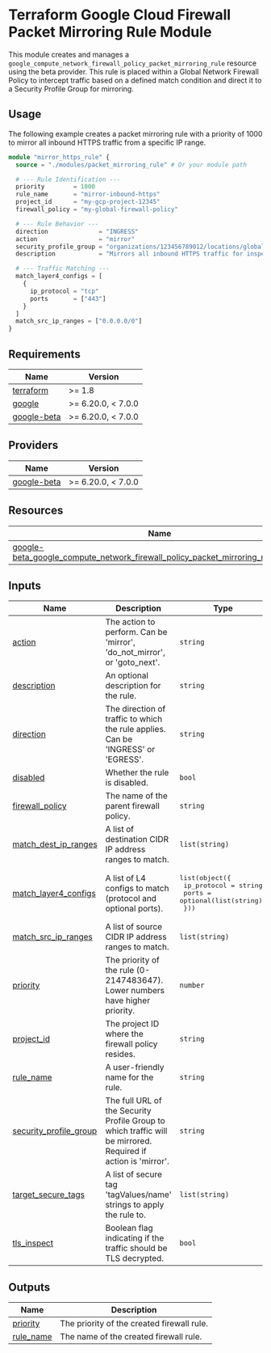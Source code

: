 # Terraform Google Cloud Firewall Packet Mirroring Rule Module

This module creates and manages a `google_compute_network_firewall_policy_packet_mirroring_rule` resource using the beta provider. This rule is placed within a Global Network Firewall Policy to intercept traffic based on a defined match condition and direct it to a Security Profile Group for mirroring.

## Usage

The following example creates a packet mirroring rule with a priority of 1000 to mirror all inbound HTTPS traffic from a specific IP range.

```terraform
module "mirror_https_rule" {
  source = "./modules/packet_mirroring_rule" # Or your module path

  # --- Rule Identification ---
  priority        = 1000
  rule_name       = "mirror-inbound-https"
  project_id      = "my-gcp-project-12345"
  firewall_policy = "my-global-firewall-policy"

  # --- Rule Behavior ---
  direction              = "INGRESS"
  action                 = "mirror"
  security_profile_group = "organizations/123456789012/locations/global/securityProfileGroups/my-mirroring-spg"
  description            = "Mirrors all inbound HTTPS traffic for inspection."

  # --- Traffic Matching ---
  match_layer4_configs = [
    {
      ip_protocol = "tcp"
      ports       = ["443"]
    }
  ]
  match_src_ip_ranges = ["0.0.0.0/0"]
}
```

<!-- BEGIN_TF_DOCS -->
## Requirements

| Name | Version |
|------|---------|
| <a name="requirement_terraform"></a> [terraform](#requirement\_terraform) | >= 1.8 |
| <a name="requirement_google"></a> [google](#requirement\_google) | >= 6.20.0, < 7.0.0 |
| <a name="requirement_google-beta"></a> [google-beta](#requirement\_google-beta) | >= 6.20.0, < 7.0.0 |

## Providers

| Name | Version |
|------|---------|
| <a name="provider_google-beta"></a> [google-beta](#provider\_google-beta) | >= 6.20.0, < 7.0.0 |

## Resources

| Name | Type |
|------|------|
| [google-beta_google_compute_network_firewall_policy_packet_mirroring_rule.primary](https://registry.terraform.io/providers/hashicorp/google-beta/latest/docs/resources/google_compute_network_firewall_policy_packet_mirroring_rule) | resource |

## Inputs

| Name | Description | Type | Default | Required |
|------|-------------|------|---------|:--------:|
| <a name="input_action"></a> [action](#input\_action) | The action to perform. Can be 'mirror', 'do\_not\_mirror', or 'goto\_next'. | `string` | `"mirror"` | no |
| <a name="input_description"></a> [description](#input\_description) | An optional description for the rule. | `string` | `null` | no |
| <a name="input_direction"></a> [direction](#input\_direction) | The direction of traffic to which the rule applies. Can be 'INGRESS' or 'EGRESS'. | `string` | n/a | yes |
| <a name="input_disabled"></a> [disabled](#input\_disabled) | Whether the rule is disabled. | `bool` | `false` | no |
| <a name="input_firewall_policy"></a> [firewall\_policy](#input\_firewall\_policy) | The name of the parent firewall policy. | `string` | n/a | yes |
| <a name="input_match_dest_ip_ranges"></a> [match\_dest\_ip\_ranges](#input\_match\_dest\_ip\_ranges) | A list of destination CIDR IP address ranges to match. | `list(string)` | `[]` | no |
| <a name="input_match_layer4_configs"></a> [match\_layer4\_configs](#input\_match\_layer4\_configs) | A list of L4 configs to match (protocol and optional ports). | <pre>list(object({<br/>    ip_protocol = string<br/>    ports       = optional(list(string))<br/>  }))</pre> | n/a | yes |
| <a name="input_match_src_ip_ranges"></a> [match\_src\_ip\_ranges](#input\_match\_src\_ip\_ranges) | A list of source CIDR IP address ranges to match. | `list(string)` | `[]` | no |
| <a name="input_priority"></a> [priority](#input\_priority) | The priority of the rule (0-2147483647). Lower numbers have higher priority. | `number` | n/a | yes |
| <a name="input_project_id"></a> [project\_id](#input\_project\_id) | The project ID where the firewall policy resides. | `string` | n/a | yes |
| <a name="input_rule_name"></a> [rule\_name](#input\_rule\_name) | A user-friendly name for the rule. | `string` | `null` | no |
| <a name="input_security_profile_group"></a> [security\_profile\_group](#input\_security\_profile\_group) | The full URL of the Security Profile Group to which traffic will be mirrored. Required if action is 'mirror'. | `string` | `null` | no |
| <a name="input_target_secure_tags"></a> [target\_secure\_tags](#input\_target\_secure\_tags) | A list of secure tag 'tagValues/name' strings to apply the rule to. | `list(string)` | `[]` | no |
| <a name="input_tls_inspect"></a> [tls\_inspect](#input\_tls\_inspect) | Boolean flag indicating if the traffic should be TLS decrypted. | `bool` | `null` | no |

## Outputs

| Name | Description |
|------|-------------|
| <a name="output_priority"></a> [priority](#output\_priority) | The priority of the created firewall rule. |
| <a name="output_rule_name"></a> [rule\_name](#output\_rule\_name) | The name of the created firewall rule. |
<!-- END_TF_DOCS -->